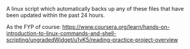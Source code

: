 A linux script which automatically backs up any of these files that have been updated within the past 24 hours.

As the FYP of course: 
https://www.coursera.org/learn/hands-on-introduction-to-linux-commands-and-shell-scripting/ungradedWidget/u1vK5/reading-practice-project-overview
